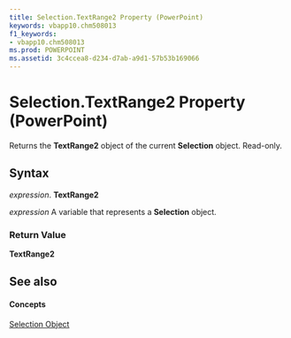 ```yaml
---
title: Selection.TextRange2 Property (PowerPoint)
keywords: vbapp10.chm508013
f1_keywords:
- vbapp10.chm508013
ms.prod: POWERPOINT
ms.assetid: 3c4ccea8-d234-d7ab-a9d1-57b53b169066
---
```



# Selection.TextRange2 Property (PowerPoint)

Returns the  **TextRange2** object of the current **Selection** object. Read-only.


## Syntax

 _expression_. **TextRange2**

 _expression_ A variable that represents a **Selection** object.


### Return Value

 **TextRange2**


## See also


#### Concepts


[Selection Object](selection-object-powerpoint.md)

